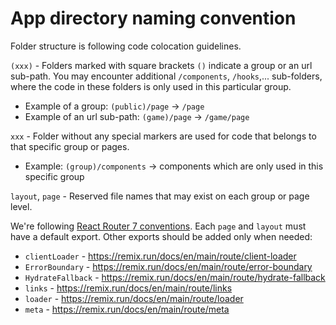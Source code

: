 # App directory naming convention

Folder structure is following code colocation guidelines.

`(xxx)` - Folders marked with square brackets `()` indicate a group or an url sub-path. You may encounter additional `/components`, `/hooks`,... sub-folders, where the code in these folders is only used in this particular group.
  * Example of a group: `(public)/page` -> `/page`
  * Example of an url sub-path: `(game)/page` -> `/game/page`

`xxx` - Folder without any special markers are used for code that belongs to that specific group or pages.
  * Example: `(group)/components` -> components which are only used in this specific group

`layout`, `page` - Reserved file names that may exist on each group or page level.

We're following [React Router 7 conventions](https://reactrouter.com/dev/guides/start/routing). Each `page` and `layout` must have a default export. Other exports should be added only when needed:

* `clientLoader` - https://remix.run/docs/en/main/route/client-loader
* `ErrorBoundary` - https://remix.run/docs/en/main/route/error-boundary
* `HydrateFallback` - https://remix.run/docs/en/main/route/hydrate-fallback
* `links` - https://remix.run/docs/en/main/route/links
* `loader` - https://remix.run/docs/en/main/route/loader
* `meta` - https://remix.run/docs/en/main/route/meta
